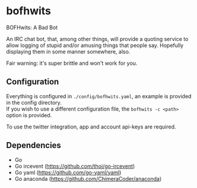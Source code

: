 bofhwits
========

BOFHwits: A Bad Bot

An IRC chat bot, that, among other things, will provide a quoting service to allow logging of stupid 
and/or amusing things that people say.  Hopefully displaying them in some manner somewhere, also.

Fair warning: it's super brittle and won't work for you.

Configuration
-------------
Everything is configured in `./config/bofhwits.yaml`, an example is provided in the config directory.  
If you wish to use a different configuration file, the `bofhwits -c <path>` option is provided.

To use the twitter integration, app and account api-keys are required.

Dependencies
------------
 - Go
 - Go ircevent (https://github.com/thoj/go-ircevent)
 - Go yaml (https://github.com/go-yaml/yaml)
 - Go anaconda (https://github.com/ChimeraCoder/anaconda)
 
